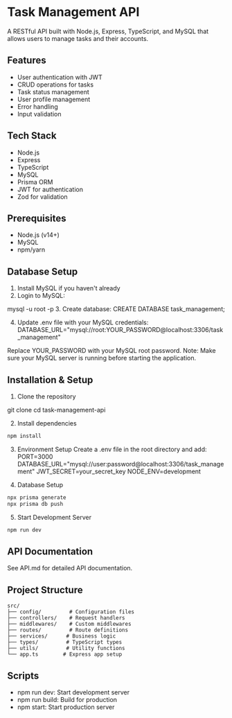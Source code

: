 # Task Management API

A RESTful API built with Node.js, Express, TypeScript, and MySQL that allows users to manage tasks and their accounts.

## Features
- User authentication with JWT
- CRUD operations for tasks
- Task status management
- User profile management
- Error handling
- Input validation

## Tech Stack
- Node.js
- Express
- TypeScript
- MySQL
- Prisma ORM
- JWT for authentication
- Zod for validation

## Prerequisites
- Node.js (v14+)
- MySQL
- npm/yarn

## Database Setup

1. Install MySQL if you haven't already
2. Login to MySQL:

mysql -u root -p
3. Create database:
CREATE DATABASE task_management;

4. Update .env file with your MySQL credentials:
DATABASE_URL="mysql://root:YOUR_PASSWORD@localhost:3306/task_management"

Replace YOUR_PASSWORD with your MySQL root password.
Note: Make sure your MySQL server is running before starting the application.

## Installation & Setup

1. Clone the repository

git clone <your-repo-url>
cd task-management-api

2. Install dependencies
```bash
npm install
```

3. Environment Setup Create a .env file in the root directory and add:
PORT=3000
DATABASE_URL="mysql://user:password@localhost:3306/task_management"
JWT_SECRET=your_secret_key
NODE_ENV=development

4. Database Setup
```bash
npx prisma generate
npx prisma db push
```


5. Start Development Server
```bash
npm run dev
```

## API Documentation
See API.md for detailed API documentation.

## Project Structure
```plaintext
src/
├── config/         # Configuration files
├── controllers/    # Request handlers
├── middlewares/    # Custom middlewares
├── routes/         # Route definitions
├── services/      # Business logic
├── types/         # TypeScript types
├── utils/         # Utility functions
└── app.ts        # Express app setup
```

## Scripts

- npm run dev: Start development server
- npm run build: Build for production
- npm start: Start production server

